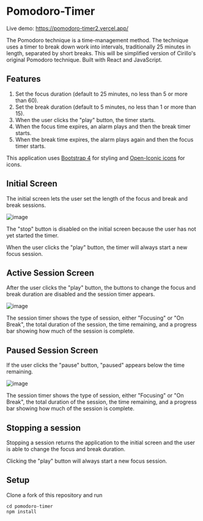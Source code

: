 # Pomodoro-Timer

Live demo: https://pomodoro-timer2.vercel.app/

The Pomodoro technique is a time-management method. The technique uses a timer to break down work into intervals, traditionally 25 minutes in length, separated by short breaks. This will be simplified version of Cirillo's original Pomodoro technique. Built with React and JavaScript.

## Features
1. Set the focus duration (default to 25 minutes, no less than 5 or more than 60).
2. Set the break duration (default to 5 minutes, no less than 1 or more than 15).
3. When the user clicks the "play" button, the timer starts.
4. When the focus time expires, an alarm plays and then the break timer starts.
5. When the break time expires, the alarm plays again and then the focus timer starts.

This application uses [Bootstrap 4](https://getbootstrap.com/) for styling and [Open-Iconic icons](https://useiconic.com/open) for icons.

## Initial Screen

The initial screen lets the user set the length of the focus and break and break sessions. 

![image](https://user-images.githubusercontent.com/60833392/117480633-db26aa00-af2f-11eb-9a01-cd2e74f9f8c7.png)

The "stop" button is disabled on the initial screen because the user has not yet started the timer.  

When the user clicks the "play" button, the timer will always start a new focus session.

## Active Session Screen

After the user clicks the "play" button, the buttons to change the focus and break duration are disabled and the session timer appears. 

![image](https://user-images.githubusercontent.com/60833392/117480693-ef6aa700-af2f-11eb-9974-1d4d9e426722.png)

The session timer shows the type of session, either "Focusing" or "On Break", the total duration of the session, the time remaining, and a progress bar showing how much of the session is complete.

## Paused Session Screen

If the user clicks the "pause" button, "paused" appears below the time remaining. 


![image](https://user-images.githubusercontent.com/60833392/117480725-f7c2e200-af2f-11eb-8345-ac2c0b35e931.png)

The session timer shows the type of session, either "Focusing" or "On Break", the total duration of the session, the time remaining, and a progress bar showing how much of the session is complete.

## Stopping a session

Stopping a session returns the application to the initial screen and the user is able to change the focus and break duration. 

Clicking the "play" button will always start a new focus session.

## Setup

Clone a fork of this repository and run

```shell
cd pomodoro-timer
npm install
```
